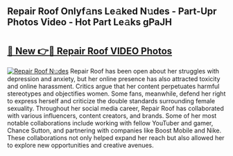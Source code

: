 ## Repair Roof Onlyf𝚊ns Le𝚊ked N𝚞des - Part-Upr Photos Video - Hot Part Le𝚊ks gPaJH

# <h2><a href="http://ab23987.deff.icu/?id=Repair+Roof">🔗 New 👉🔴 Repair Roof VIDEO Photos</a></h2>

[![Repair Roof N𝚞des](https://i.imgur.com/rIISA9y.gif)](http://ab23987.deff.icu/?id=Repair+Roof)
Repair Roof has been open about her struggles with depression and anxiety, but her online presence has also attracted toxicity and online harassment. Critics argue that her content perpetuates harmful stereotypes and objectifies women. Some fans, meanwhile, defend her right to express herself and criticize the double standards surrounding female sexuality. Throughout her social media career, Repair Roof has collaborated with various influencers, content creators, and brands. Some of her most notable collaborations include working with fellow YouTuber and gamer, Chance Sutton, and partnering with companies like Boost Mobile and Nike. These collaborations not only helped expand her reach but also allowed her to explore new opportunities and creative avenues.
